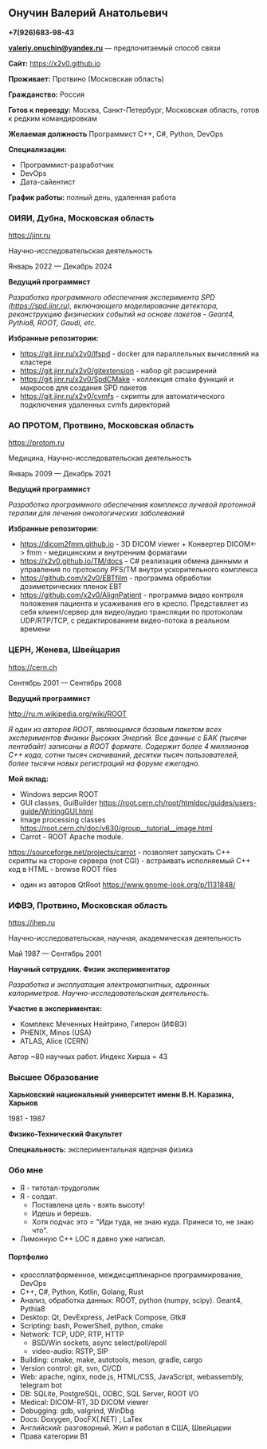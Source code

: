## Онучин Валерий Анатольевич ##

**+7(926)683-98-43**

**valeriy.onuchin@yandex.ru** — предпочитаемый способ связи

**Сайт:** https://x2v0.github.io

**Проживает:** Протвино (Московская область)

**Гражданство:** Россия

**Готов к переезду:** Москва, Санкт-Петербург, Московская область, готов к редким командировкам

**Желаемая должность**
Программист С++, C#, Python, DevOps

**Специализации:**
- Программист-разработчик
- DevOps
- Дата-сайентист

**График работы:** полный день, удаленная работа

### ОИЯИ, Дубна, Московская область ###
https://jinr.ru

Научно-исследовательская деятельность

Январь 2022 — Декабрь 2024

**Ведущий программист**

*Разработка программного обеспечения эксперимента SPD (https://spd.jinr.ru), включающего моделирование детектора, реконструкцию физических событий на основе пакетов - Geant4, Pythia8, ROOT, Gaudi, etc.*

**Избранные репозитории:**
- https://git.jinr.ru/x2v0/lfspd - docker для параллельных вычислений на кластере
- https://git.jinr.ru/x2v0/gitextension - набор git расширений
- https://git.jinr.ru/x2v0/SpdCMake - коллекция cmake функций и макросов для создания SPD пакетов
- https://git.jinr.ru/x2v0/cvmfs - скрипты для автоматического подключения удаленных cvmfs директорий

### АО ПРОТОМ, Протвино, Московская область ###
https://protom.ru

Медицина, Научно-исследовательская деятельность

Январь 2009 — Декабрь 2021

**Ведущий программист**

*Разработка программного обеспечения комплекса лучевой протонной терапии для лечения онкологических заболеваний*

**Избранные репозитории:**
- https://dicom2fmm.github.io - 3D DICOM viewer +
Конвертер DICOM<-> fmm - медицинским и внутренним форматами
- https://x2v0.github.io/TM/docs - C# реализация обмена данными и управления по протоколу PFS/TM внутри ускорительного комплекса
- https://github.com/x2v0/EBTfilm - программа обработки дозиметрических пленок EBT
- https://github.com/x2v0/AlignPatient - программа видео контроля положения пациента и усаживания его в кресло. Представляет из себя клиент/сервер для видео/аудио трансляции по протоколам UDP/RTP/TCP, с редактированием видео-потока в реальном времени

### ЦЕРН, Женева, Швейцария ###
 https://cern.ch

Сентябрь 2001 — Сентябрь 2008

**Ведущий программист**

http://ru.m.wikipedia.org/wiki/ROOT

*Я один из авторов ROOT, являющимся базовым пакетом всех экспериментов Физики Высоких Энергий. Все данные с БАК (тысячи пентабайт) записаны в ROOT формате. Содержит более 4 миллионов С++ кода, сотни тысяч скачиваний, десятки тысяч пользователей, более тысячи новых регистраций на форуме ежегодно.*

**Мой вклад:**
- Windows версия ROOT
- GUI classes, GuiBuilder
https://root.cern.ch/root/htmldoc/guides/users-guide/WritingGUI.html
- Image processing classes
https://root.cern.ch/doc/v630/group__tutorial__image.html
- Carrot - ROOT Apache module.

 https://sourceforge.net/projects/carrot
	- позволяет запускать С++ скрипты на стороне сервера (not CGI)
	- встраивать исполняемый C++ код в HTML
	- browse ROOT files
- один из авторов QtRoot
https://www.gnome-look.org/p/1131848/

### ИФВЭ, Протвино, Московская область ###
 https://ihep.ru

Научно-исследовательская, научная, академическая деятельность

Май 1987 — Сентябрь 2001

**Научный сотрудник. Физик экспериментатор**

*Разработка и эксплуатация электромагнитных, адронных калориметров.*
*Научно-исследовательская деятельность.*

**Участие в экспериментах:**
- Комплекс Меченных Нейтрино, Гиперон (ИФВЭ)
- PHENIX, Minos (USA)
- ATLAS, Alice (CERN)

Автор ~80 научных работ. Индекс Хирша = 43 

### Высшее Образование ###

**Харьковский национальный университет имени В.Н. Каразина, Харьков**

1981 - 1987

**Физико-Технический Факультет**

**Специальность:** экспериментальная ядерная физика

###  Обо мне ###
- Я - титотал-трудоголик
- Я - солдат.
	- Поставлена цель - взять высоту!	
	- Идешь и берешь.
	- Хотя подчас это = "Иди туда, не знаю куда. Принеси то, не знаю что".
- Лимонную С++ LOC я давно уже написал.

#### Портфолио ####
- кроссплатформенное, междисциплинарное программирование, DevOps
- C++, C#, Python, Kotlin, Golang, Rust
- Анализ, обработка данных: ROOT, python (numpy, scipy). Geant4, Pythia8
- Desktop: Qt, DevExpress, JetPack Compose, Gtk#
- Scripting: bash, PowerShell, python, cmake
- Network: TCP, UDP, RTP, HTTP
	- BSD/Win sockets, async select/poll/epoll
	- video-audio: RSTP, SIP
- Building: cmake, make, autotools, meson, gradle, cargo
- Version control: git, svn, CI/CD
- Web: apache, nginx, node.js, HTML/CSS, JavaScript, webassembly, telegram bot
- DB: SQLite, PostgreSQL, ODBC, SQL Server, ROOT I/O
- Medical: DICOM-RT, 3D DICOM viewer
- Debugging: gdb, valgrind, WinDbg
- Docs: Doxygen, DocFX(.NET) , LaTex
- Английский: разговорный. Жил и работал в США, Швейцарии
- Права категории B1
